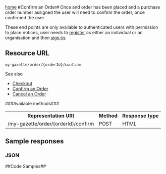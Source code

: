[home](../home.md)
#Confirm an Order#
Once and order has been placed and a purchase order number assigned the user will need to confirm the order, once confirmed the user 

These end points are only available to authenticated users with permission to place notices, user needs  to [register](../authentication/registration.md) as either an individual or an organisation and then [sign-in](../authentication/sign-in.md).

## Resource URL ##

`my-gazette/order/{orderId}/confirm`

See also

- [Checkout](../../basket/checkout.md)
- [Confirm an Order](confirm.md)
- [Cancel an Order](cancel.md)

###Available methods###

<table>
<tr>
	<th>Representation URI</th>
	<th>Method</th>
	<th>Response type</th>
</tr>
<tr>
	<td rowspan=2>/my-gazette/order/{orderId}/confirm</td>
	<td>POST</td>
	<td>HTML</td>
</tr>
</table>


## Sample responses ##
### JSON ###

##Code Samples##
